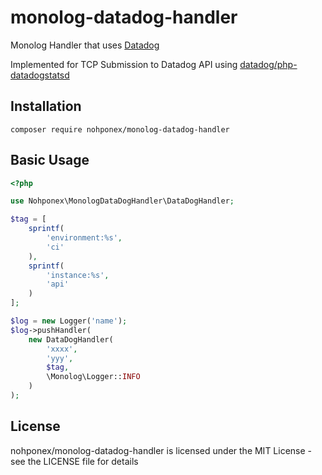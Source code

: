 # monolog-datadog-handler
Monolog Handler that uses [Datadog](https://www.datadoghq.com/)

Implemented for TCP Submission to Datadog API using [datadog/php-datadogstatsd](https://github.com/DataDog/php-datadogstatsd)


## Installation
```
composer require nohponex/monolog-datadog-handler
```

## Basic Usage
```php
<?php

use Nohponex\MonologDataDogHandler\DataDogHandler;

$tag = [
    sprintf(
        'environment:%s',
        'ci'
    ),
    sprintf(
        'instance:%s',
        'api'
    )
];

$log = new Logger('name');
$log->pushHandler(
    new DataDogHandler(
        'xxxx',
        'yyy',
        $tag,
        \Monolog\Logger::INFO
    )
);

```

## License

nohponex/monolog-datadog-handler is licensed under the MIT License - see the LICENSE file for details